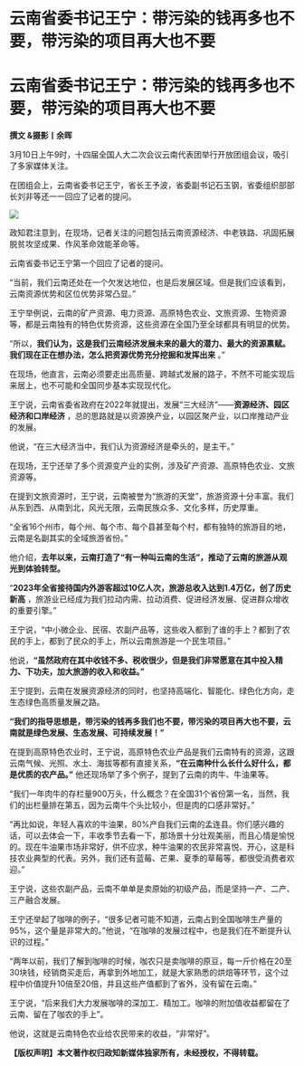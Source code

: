 # 云南省委书记王宁：带污染的钱再多也不要，带污染的项目再大也不要

# 云南省委书记王宁：带污染的钱再多也不要，带污染的项目再大也不要

**撰文 &摄影丨余晖**

3月10日上午9时，十四届全国人大二次会议云南代表团举行开放团组会议，吸引了多家媒体关注。

在团组会上，云南省委书记王宁，省长王予波，省委副书记石玉钢，省委组织部部长刘非等还一一回应了记者的提问。

![](https://inews.gtimg.com/news_bt/O5UvmtK_uD8rg2yUu9NWqqRczEBN7sqRZ6PmgsnuA3ClwAA/1000)

政知君注意到，在现场，记者关注的问题包括云南资源经济、中老铁路、巩固拓展脱贫攻坚成果、作风革命效能革命等。

云南省委书记王宁第一个回应了记者的提问。

“当前，我们云南还处在一个欠发达地位，也是后发展区域。但是我们应该看到，云南资源优势和区位优势非常凸显。”

王宁举例说，云南的矿产资源、电力资源、高原特色农业、文旅资源、生物资源等，都是云南独有的特色优势资源，这些资源在全国乃至全球都具有明显的优势。

“所以，**我们认为，这是我们云南经济发展未来的最大的潜力、最大的资源禀赋。我们现在正在想办法，怎么把资源优势充分挖掘和发挥出来** 。”

在现场，他直言，云南必须要走出高质量、跨越式发展的路子，不然不可能实现后来居上，也不可能和全国同步基本实现现代化。

王宁说，云南省委省政府在2022年就提出，发展“三大经济”——**资源经济、园区经济和口岸经济**
，总的思路就是以资源换产业，以园区聚产业，以口岸推动产业的发展。

他说，“在三大经济当中，我们认为资源经济是牵头的，是主干。”

在现场，王宁还举了多个资源变产业的实例，涉及矿产资源、高原特色农业、文旅资源等。

在提到文旅资源时，王宁说，云南被誉为“旅游的天堂”，旅游资源十分丰富。我们从东到西、从南到北，风光无限，云南民族众多、文化多样，历史厚重。

“全省16个州市，每个州、每个市、每个县甚至每个村，都有独特的旅游目的地，云南是名副其实的全域旅游省份。”

他介绍，**去年以来，云南打造了“有一种叫云南的生活”，推动了云南的旅游从观光到体验转型。**

“**2023年全省接待国内外游客超过10亿人次，旅游总收入达到1.4万亿，创了历史新高**
，旅游业已经成为我们拉动内需、拉动消费、促进经济发展、促进群众增收的重要引擎。”

王宁说，“中小微企业、民宿、农副产品等，这些收入都到了谁的手上？都到了农民的手上，都到了民众的手上，所以云南旅游是一个民生项目。”

他说，**“虽然政府在其中收钱不多、税收很少，但是我们非常愿意在其中投入精力、下功夫，加大旅游的收入和收益。”**

王宁提到，云南在发展资源经济的同时，也坚持高端化、智能化、绿色化方向，走生态绿色高质量发展之路。

**“我们的指导思想是，带污染的钱再多我们也不要，带污染的项目再大也不要，云南就是绿色发展、生态发展、可持续发展！”**

在提到高原特色农业时，王宁说，高原特色农业产品是我们云南特有的资源，这跟云南气候、光照、水土、海拔等都有直接关系，**“在云南种什么长什么好什么，都是优质的农产品。”**
他还现场举了多个例子，提到了云南的肉牛、牛油果等。

“我们一年肉牛的存栏量900万头，什么概念？在全国31个省份第一名，当然，我们的出栏量排在第五，因为云南牛个头比较小，但是肉的口感非常好。”

“再比如说，年轻人喜欢的牛油果，80%产自我们云南的孟连县。你们感兴趣的话，可以去体会一下，丰收季节去看一下，那场景十分壮观美丽，而且心情是愉悦的。现在牛油果市场非常好，供不应求，种牛油果的农民非常喜悦、开心，这是科技农业典型的代表。另外，我们还有蓝莓、芒果、夏季的草莓等，都很受消费者欢迎。”

王宁说，这些农副产品，云南不单单是卖原始的初级产品，而是坚持一产、二产、三产融合发展。

王宁还举起了咖啡的例子，“很多记者可能不知道，云南占到全国咖啡生产量的95%，这个量是非常大的。”他说，“在咖啡的发展过程中，也是我们在不断提升认识的过程。”

“两年以前，我们了解到咖啡的时候，咖农只是卖咖啡的原豆，每一斤价格在20至30块钱，经销商买走后，再拿到外地加工，就是大家熟悉的烘焙等环节，这个过程中价值提升10倍至20倍，并且这些产值都到了省外，没有留在云南。”

王宁说，“后来我们大力发展咖啡的深加工、精加工。咖啡的附加值收益都留在了云南、留在了咖农的手上”。

他说，这就是云南特色农业给农民带来的收益，“非常好”。

**【版权声明】本文著作权归政知新媒体独家所有，未经授权，不得转载。**

